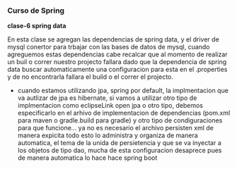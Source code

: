 ### Curso de Spring

**clase-6 spring data**

En esta clase se agregan las dependencias de spring data, y el driver de mysql conertor para trbajar con las bases de datos
de mysql, cuando agreguemos estas dependencias cabe recalcar que al momento de realizar un buil o correr nuestro projecto fallara
dado que la dependencia de spring data buscar automaticamente una configuracion para esta en el .properties y de no encontrarla 
fallara el build o el correr el projecto.

* cuando estamos utilizando jpa, spring por default, la implmentacion que va autlizar de jpa es hibernate, 
si vamos a utilizar otro tipo de implmentacion como eclipseLink open jpa o otro tipo,
debemos especificarlo en el arhivo de implementacion de dependencias (pom.xml para maven o gradle.build para gradle) y
otro tipo de condiguraciones para que funcione... ya no es necesario el archivo persisten xml de manera expicita 
todo esto lo administra y organiza de manera automatica, el tema de la unida de persietencia y que se va inyectar 
a los objetos de tipo dao, mucha de esta configuracion desaprece pues de manera automatica lo hace hace spring boot